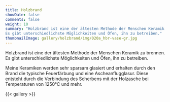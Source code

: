 ```yaml
---
title: Holzbrand
showDate: false
comments: false
weight: 10
summary: "Holzbrand ist eine der ältesten Methode der Menschen Keramik zu brennen.
Es gibt unterschiedlichste Möglichkeiten und Öfen, ihn zu betreiben."
thumbnailImage: gallery/holzbrand/img/020a_hbr-vase-gr.jpg
---
```

Holzbrand ist eine der ältesten Methode der Menschen Keramik zu brennen.
Es gibt unterschiedlichste Möglichkeiten und Öfen, ihn zu betreiben.

Meine Keramiken werden sehr sparsam glasiert und erhalten durch den Brand die typische Feuerfärbung und eine Ascheanflugglasur.
Diese entsteht durch die Verbindung des Scherbens mit der Holzasche bei Temperaturen von 1250°C und mehr.

{{< gallery >}}
